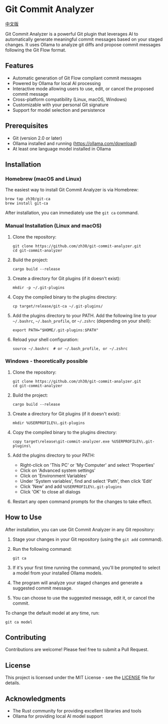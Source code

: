 # Git Commit Analyzer

[中文版](README_ZH.md)

Git Commit Analyzer is a powerful Git plugin that leverages AI to automatically generate meaningful commit messages based on your staged changes. It uses Ollama to analyze git diffs and propose commit messages following the Git Flow format.

## Features

- Automatic generation of Git Flow compliant commit messages
- Powered by Ollama for local AI processing
- Interactive mode allowing users to use, edit, or cancel the proposed commit message
- Cross-platform compatibility (Linux, macOS, Windows)
- Customizable with your personal Git signature
- Support for model selection and persistence

## Prerequisites

- Git (version 2.0 or later)
- Ollama installed and running (https://ollama.com/download)
- At least one language model installed in Ollama

## Installation

### Homebrew (macOS and Linux)

The easiest way to install Git Commit Analyzer is via Homebrew:

```
brew tap zh30/git-ca
brew install git-ca
```

After installation, you can immediately use the `git ca` command.

### Manual Installation (Linux and macOS)

1. Clone the repository:
   ```
   git clone https://github.com/zh30/git-commit-analyzer.git
   cd git-commit-analyzer
   ```

2. Build the project:
   ```
   cargo build --release
   ```

3. Create a directory for Git plugins (if it doesn't exist):
   ```
   mkdir -p ~/.git-plugins
   ```

4. Copy the compiled binary to the plugins directory:
   ```
   cp target/release/git-ca ~/.git-plugins/
   ```

5. Add the plugins directory to your PATH. Add the following line to your `~/.bashrc`, `~/.bash_profile`, or `~/.zshrc` (depending on your shell):
   ```
   export PATH="$HOME/.git-plugins:$PATH"
   ```

6. Reload your shell configuration:
   ```
   source ~/.bashrc  # or ~/.bash_profile, or ~/.zshrc
   ```

### Windows - theoretically possible 

1. Clone the repository:
   ```
   git clone https://github.com/zh30/git-commit-analyzer.git
   cd git-commit-analyzer
   ```

2. Build the project:
   ```
   cargo build --release
   ```

3. Create a directory for Git plugins (if it doesn't exist):
   ```
   mkdir %USERPROFILE%\.git-plugins
   ```

4. Copy the compiled binary to the plugins directory:
   ```
   copy target\release\git-commit-analyzer.exe %USERPROFILE%\.git-plugins\
   ```

5. Add the plugins directory to your PATH:
   - Right-click on 'This PC' or 'My Computer' and select 'Properties'
   - Click on 'Advanced system settings'
   - Click on 'Environment Variables'
   - Under 'System variables', find and select 'Path', then click 'Edit'
   - Click 'New' and add `%USERPROFILE%\.git-plugins`
   - Click 'OK' to close all dialogs

6. Restart any open command prompts for the changes to take effect.

## How to Use

After installation, you can use Git Commit Analyzer in any Git repository:

1. Stage your changes in your Git repository (using the `git add` command).
2. Run the following command:

   ```
   git ca
   ```

3. If it's your first time running the command, you'll be prompted to select a model from your installed Ollama models.
4. The program will analyze your staged changes and generate a suggested commit message.
5. You can choose to use the suggested message, edit it, or cancel the commit.

To change the default model at any time, run:

```
git ca model
```

## Contributing

Contributions are welcome! Please feel free to submit a Pull Request.

## License

This project is licensed under the MIT License - see the [LICENSE](LICENSE) file for details.

## Acknowledgments

- The Rust community for providing excellent libraries and tools
- Ollama for providing local AI model support
